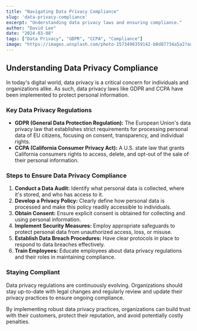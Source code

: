 ```yaml
---
title: "Navigating Data Privacy Compliance"
slug: 'data-privacy-compliance'
excerpt: "Understanding data privacy laws and ensuring compliance."
author: "David Lee"
date: "2024-03-08"
tags: ["Data Privacy", "GDPR", "CCPA", "Compliance"]
image: "https://images.unsplash.com/photo-1573496359142-b8d87734a5a2?auto=format&fit=crop&w=1000&q=80"
---
```


## Understanding Data Privacy Compliance

In today's digital world, data privacy is a critical concern for individuals and organizations alike. As such, data privacy laws like GDPR and CCPA have been implemented to protect personal information.

### Key Data Privacy Regulations

-   **GDPR (General Data Protection Regulation):** The European Union's data privacy law that establishes strict requirements for processing personal data of EU citizens, focusing on consent, transparency, and individual rights.
-   **CCPA (California Consumer Privacy Act):** A U.S. state law that grants California consumers rights to access, delete, and opt-out of the sale of their personal information.

### Steps to Ensure Data Privacy Compliance

1.  **Conduct a Data Audit:** Identify what personal data is collected, where it's stored, and who has access to it.
2.  **Develop a Privacy Policy:** Clearly define how personal data is processed and make this policy readily accessible to individuals.
3.  **Obtain Consent:** Ensure explicit consent is obtained for collecting and using personal information.
4.  **Implement Security Measures:** Employ appropriate safeguards to protect personal data from unauthorized access, loss, or misuse.
5.  **Establish Data Breach Procedures:** Have clear protocols in place to respond to data breaches effectively.
6.  **Train Employees:** Educate employees about data privacy regulations and their roles in maintaining compliance.

### Staying Compliant

Data privacy regulations are continuously evolving. Organizations should stay up-to-date with legal changes and regularly review and update their privacy practices to ensure ongoing compliance.

By implementing robust data privacy practices, organizations can build trust with their customers, protect their reputation, and avoid potentially costly penalties.
